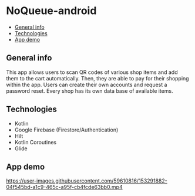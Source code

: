 # NoQueue-android

* [General info](#general-info)
* [Technologies](#technologies)
* [App demo](#app-demo)

## General info
This app allows users to scan QR codes of various shop items and add them to the cart automatically. Then, they are able to pay for their shopping within the app.
Users can create their own accounts and request a password reset.
Every shop has its own data base of available items.

## Technologies
* Kotlin
* Google Firebase (Firestore/Authentication)
* Hilt
* Kotlin Coroutines
* Glide

## App demo


https://user-images.githubusercontent.com/59610816/153291882-04f545bd-a1c9-465c-a95f-cb4fcde63bb0.mp4


